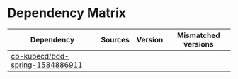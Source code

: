 # Dependency Matrix

Dependency | Sources | Version | Mismatched versions
---------- | ------- | ------- | -------------------
[cb-kubecd/bdd-spring-1584886911](https://github.com/cb-kubecd/bdd-spring-1584886911.git) |  | []() | 
